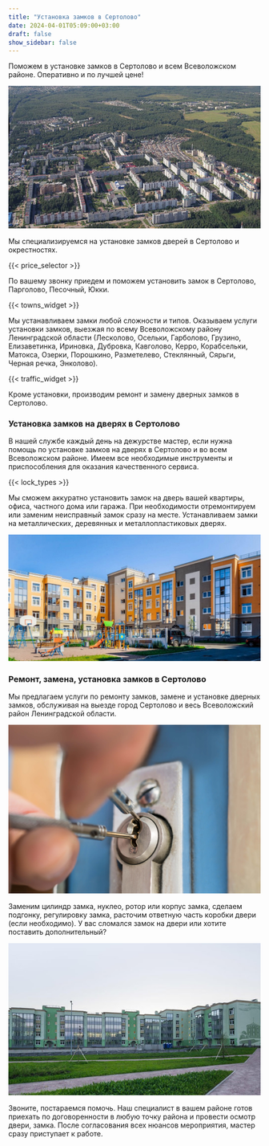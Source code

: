 ```yaml
---
title: "Установка замков в Сертолово"
date: 2024-04-01T05:09:00+03:00
draft: false
show_sidebar: false
---
```


Поможем в установке замков в Сертолово и всем Всеволожском районе. Оперативно и по лучшей цене!

![Установка замков в Сертолово](Sertolovo1.jpg)

Мы специализируемся на установке замков дверей в Сертолово и окрестностях. 

{{< price_selector >}}

По вашему звонку приедем и поможем установить замок в Сертолово, Парголово, Песочный, Юкки. 

{{< towns_widget >}}

Мы устанавливаем замки любой сложности и типов. Оказываем услуги установки замков, выезжая по всему Всеволожскому району Ленинградской области (Лесколово, Осельки, Гарболово, Грузино, Елизаветинка, Ириновка, Дубровка, Кавголово, Керро, Корабсельки, Матокса, Озерки, Порошкино, Разметелево, Стеклянный, Сярьги, Черная речка, Энколово). 

{{< traffic_widget >}}

Кроме установки, производим ремонт и замену дверных замков в Сертолово.

### Установка замков на дверях в Сертолово

В нашей службе каждый день на дежурстве мастер, если нужна помощь по установке замков на дверях в Сертолово и во всем Всеволожском районе. Имеем все необходимые инструменты и приспособления для оказания качественного сервиса. 

{{< lock_types >}}

Мы сможем аккуратно установить замок на дверь вашей квартиры, офиса, частного дома или гаража. При необходимости отремонтируем или заменим неисправный замок сразу на месте. Устанавливаем замки на металлических, деревянных и металлопластиковых дверях.

![Установка замков в Сертолово](Sertolovo2.jpg)

### Ремонт, замена, установка замков в Сертолово

Мы предлагаем услуги по ремонту замков, замене и установке дверных замков, обслуживая на выезде город Сертолово и весь Всеволожский район Ленинградской области. 

![Установка замков в Сертолово](door_mech.jpg)

Заменим цилиндр замка, нуклео, ротор или корпус замка, сделаем подгонку, регулировку замка, расточим ответную часть коробки двери (если необходимо). У вас сломался замок на двери или хотите поставить дополнительный? 

![Установка замков в Сертолово](Sertolovo4.jpg)

Звоните, постараемся помочь. Наш специалист в вашем районе готов приехать по договоренности в любую точку района и провести осмотр двери, замка. После согласования всех нюансов мероприятия, мастер сразу приступает к работе.
